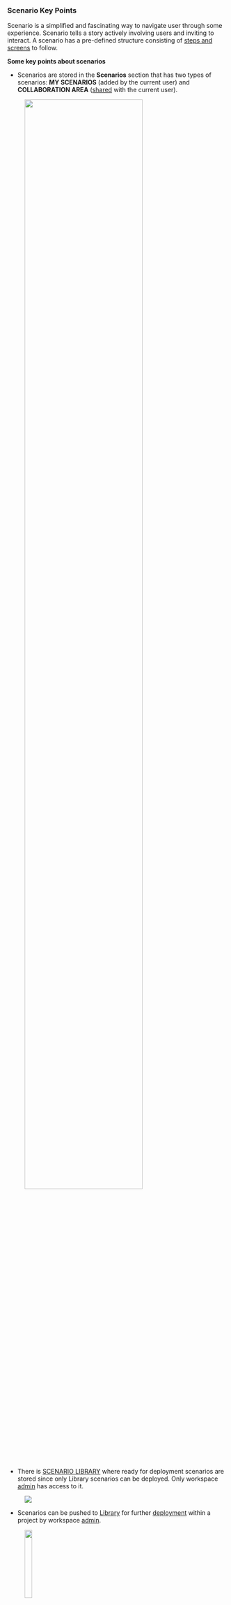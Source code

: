 ### Scenario Key Points

Scenario is a simplified and fascinating way to navigate user through some experience. Scenario tells a story actively involving users and inviting to interact. A scenario has a pre-defined structure consisting of [steps and screens](/scenario-edit/structure) to follow.

**Some key points about scenarios**

- Scenarios are stored in the **Scenarios** section that has two types of scenarios: **MY SCENARIOS** (added by the current user) and **COLLABORATION AREA** ([shared](/portal/access#assign-access-level-role) with the current user).

<figure><img src="/assets/collab-area-scenarios.png" width="80%"/></figure>

- There is [SCENARIO LIBRARY](/portal/library) where ready for deployment scenarios are stored since only Library scenarios can be deployed. Only workspace [admin](/portal/access#operational-level-roles) has access to it.

<figure><img src="/assets/scenario-lib-directory.png" /></figure>

- Scenarios can be pushed to [Library](/portal/library) for further [deployment](/portal/deploy) within a project by workspace [admin](/portal/access#operational-level-roles).

<figure><img src="/assets/push-to-lib-scenario.png "  width="20%" /></figure>

- Inside [projects](/portal/projects), scenarios are stored in [modules](/portal/modules#4-add-scenario).

- Scenario changes its status to **library** within a module after being pushed to [Library](/portal/library).

<figure><img src="/assets/status-change-to-lib.png "  width="40%" /></figure>

- When a new version of scenario is pushed to library, library icon of scenario inside module changes its color to red and offers to pull the latest updates.

<figure><img src="/assets/pull-updates.png "  width="20%" height="80%"/></figure>

- For simultaneous work on one scenario by a few people, scenarios can be cloned, renamed to have the name of the original scenario and pushed to the library when ready.

<figure><img src="/assets/clone-rename-push.png "  width="20%" /></figure>

- Library keeps track of scenario [versions](/portal/library#version-history): author and time.

<figure><img src="/assets/version-track.png "  width="90%"/></figure>

### Create New Scenario

This option lets us create a new scenario from scratch.

1. Click the **CREATE NEW SCENARIO** button.

<figure><img src="/assets/create_button.png" width="80%" height="30%"/></figure>

2. Give it a name for internal use, title and add a short description, then click **OK**. Note that scenario name can only contain lowercase alphanumeric characters and `-`.

<figure><img src="/assets/from_scratch.png" width="40%" /></figure>

3. System will create a new scenario. Open its service menu and select **Edit**. This will open another browser tab with [Scenario Editor](/scenario-edit/structure) tool.

<figure><img src="/assets/scenario_edit.png" width="20%" /></figure>

4. Create scenario structure, add steps and screens, controls and descriptions as needed. Go to [Scenario Editor](/scenario-edit/structure) section for more detailed info.

### Import Scenario

This option lets us create a scenario by importing an existing archive from local storage.

1. Click the **IMPORT SCENARIO** button.

<figure><img src="/assets/import-option.png" width="70%"/></figure>

2. Give it a name and click **SELECT SCENARIO FILE** to start uploading scenario archive. Note that scenario name can only contain lowercase alphanumeric characters and `-`. The process can take some time to be completed. The scenario will appear in the **My Scenarios** section.

<figure><img src="/assets/upload_archive.png" width="40%" /></figure>

### Create From Library

This options lets us create a scenario from a scenario in [Library](/portal/library).

1. Click the **CREATE NEW SCENARIO** button and select **Create From Library**.

<figure><img src="/assets/create-from-lib.png" width="70%"/></figure>

2. In the opened side panel select the scenario and then give it a name. Click **OK** to proceed. The scenario will appear in the **My Scenarios** section.

<figure><img src="/assets/created-from-lib.png" width="40%" /></figure>

### Customize Scenario

In order to customize scenario within a project navigate to project module scenario is in, and select **Customize**.

<figure><img src="/assets/customize_theme.png"/></figure>

The following scenario settings can be customized within a project: title, description, icon and [theme](/portal/projects#theme-for-scenario-custom).

<figure><img src="/assets/scenario_customization.png"/></figure>

### Embed Scenario

A scenario [deployed](/portal/deploy) within a project can be embedded. If there are any changes applied, you need to redeploy project/module. In order to get a link or code to embed a scenario navigate to the **Projects** => **Settings**.

<figure><img src="/assets/embed-navigate.png" width="50%" /></figure>

Enter **Settings** of the module your scenario is in.

<figure><img src="/assets/module_embed.png" width="25%" /></figure>

In scenario service menu select the **Embed Scenario** option.

<figure><img src="/assets/embed_scenario.png" width="25%" /></figure>

You can embed a scenario deployed within a project in two ways:

**a. Embed Via Link**

Embed via link for platforms, like Wix, that support showing site in a site.

<figure><img src="/assets/embed_via_link.png" width="40%" /></figure>

**b. Embed Via Code**

Embed via code for your own sites or platforms that allow code insertion. The player will be inserted into iframe and the iframe will fill the container fully. Scrollbars will be hidden by default.

<figure><img src="/assets/embed_bia_code.png" width="40%" /></figure>

### Download Standalone Scenario

A scenario [added to a project](/portal/projects#project-settings) can be downloaded as a standalone one. In order to download a standalone scenario navigate to the **Projects** => **Settings**.

<figure><img src="/assets/embed-navigate.png" width="50%" /></figure>

Enter **Settings** of the module your scenario is in.

<figure><img src="/assets/module_embed.png" width="25%" /></figure>

In scenario service menu select the **Download Standalone Scenario** option. This will start preparation and then download.

<figure><img src="/assets/download_standalone_scenario.png" width="25%" /></figure>

Run the scenario using the `index.html` file in the downloaded folder.
